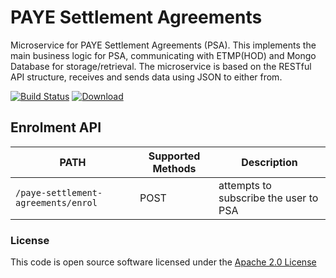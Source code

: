 PAYE Settlement Agreements
==========================

Microservice for PAYE Settlement Agreements (PSA). This implements the main business logic for PSA, communicating with ETMP(HOD) and Mongo Database for storage/retrieval. The microservice is based on the RESTful API structure, receives and sends data using JSON to either from.

[![Build Status](https://travis-ci.org/hmrc/paye-settlement-agreements.svg?branch=master)](https://travis-ci.org/hmrc/paye-settlement-agreements) [ ![Download](https://api.bintray.com/packages/hmrc/releases/paye-settlement-agreements/images/download.svg) ](https://bintray.com/hmrc/releases/paye-settlement-agreements/_latestVersion)


## Enrolment API

| PATH | Supported Methods | Description |
|------|-------------------|-------------|
|```/paye-settlement-agreements/enrol``` | POST | attempts to subscribe the user to PSA |


### License

This code is open source software licensed under the [Apache 2.0 License]("http://www.apache.org/licenses/LICENSE-2.0.html")